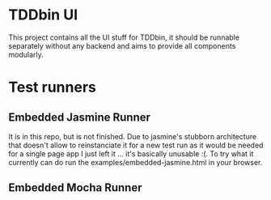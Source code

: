 # TDDbin UI

This project contains all the UI stuff for TDDbin, it should be runnable separately
without any backend and aims to provide all components modularly.

# Test runners

## Embedded Jasmine Runner
It is in this repo, but is not finished.
Due to jasmine's stubborn architecture that doesn't allow to reinstanciate it for a new test run
as it would be needed for a single page app I just left it ... it's basically unusable :(.
To try what it currently can do run the examples/embedded-jasmine.html in your browser.

## Embedded Mocha Runner
